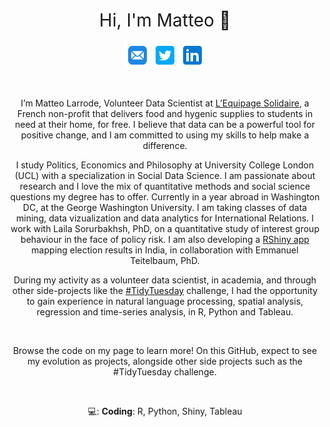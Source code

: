 <h1 style="font-weight:normal" align="center">
  Hi, I'm Matteo 👋
</h1>

<div align="center">

  <a href="mailto:matteo.larrode@gmail.com"><img border="0" alt="Email" src="images/icons8-mail-96.png" width="40" height="40"></a>
  <a href="https://twitter.com/matteoStats"><img border="0" alt="Twitter" src="images/icons8-twitter-squared-96.png" width="40" height="40"></a>
  <a href="https://www.linkedin.com/in/matteo-larrode-71187120a/"><img border="0" alt="Linkedin" src="images/icons8-linkedin-96.png" width="40" height="40"></a>

  <br>
  
  I’m Matteo Larrode, Volunteer Data Scientist at [L’Equipage Solidaire](https://delivraide.org), a French non-profit that delivers food and hygenic supplies to students in need at their home, for free. I believe that data can be a powerful tool for positive change, and I am committed to using my skills to help make a difference.
  
  I study Politics, Economics and Philosophy at University College London (UCL) with a specialization in Social Data Science. I am passionate about research and I love the mix of quantitative methods and social science questions my degree has to offer. Currently in a year abroad in Washington DC, at the George Washington University. I am taking classes of data mining, data vizualization and data analytics for International Relations. I work with Laila Sorurbakhsh, PhD, on a quantitative study of interest group behaviour in the face of policy risk. I am also developing a [RShiny app](https://matteolarrode.shinyapps.io/mapelectionsindia/?_ga=2.69934096.1295429016.1680480062-1674700938.1679507361) mapping election results in India, in collaboration with Emmanuel Teitelbaum, PhD.
  
 During my activity as a volunteer data scientist, in academia, and through other side-projects like the [#TidyTuesday](https://github.com/rfordatascience/tidytuesday) challenge, I had the opportunity to gain experience in natural language processing, spatial analysis, regression and time-series analysis, in R, Python and Tableau. 
    
  <br>
  
  Browse the code on my page to learn more!
  On this GitHub, expect to see my evolution as projects, alongside other side projects such as the #TidyTuesday challenge.
  
  <br>
  
  💻: **Coding**: R, Python, Shiny, Tableau
  
</div>
